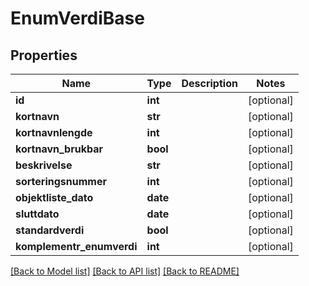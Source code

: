 # EnumVerdiBase

## Properties
Name | Type | Description | Notes
------------ | ------------- | ------------- | -------------
**id** | **int** |  | [optional] 
**kortnavn** | **str** |  | [optional] 
**kortnavnlengde** | **int** |  | [optional] 
**kortnavn_brukbar** | **bool** |  | [optional] 
**beskrivelse** | **str** |  | [optional] 
**sorteringsnummer** | **int** |  | [optional] 
**objektliste_dato** | **date** |  | [optional] 
**sluttdato** | **date** |  | [optional] 
**standardverdi** | **bool** |  | [optional] 
**komplementr_enumverdi** | **int** |  | [optional] 

[[Back to Model list]](../README.md#documentation-for-models) [[Back to API list]](../README.md#documentation-for-api-endpoints) [[Back to README]](../README.md)

